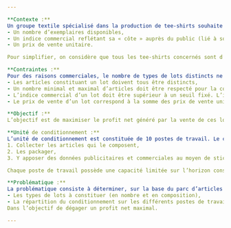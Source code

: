 ```yaml
---

**Contexte :**  
Un groupe textile spécialisé dans la production de tee-shirts souhaite lancer une opération promotionnelle à l’occasion des soldes afin d’écouler ses stocks. L’entreprise dispose d’un parc d’articles (tee-shirts) invendus qu’elle cherche à valoriser en les regroupant par lots. Chaque article est caractérisé par :  
- Un nombre d’exemplaires disponibles,  
- Un indice commercial reflétant sa « côte » auprès du public (lié à son style),  
- Un prix de vente unitaire.  

Pour simplifier, on considère que tous les tee-shirts concernés sont d’une taille unique. Ces articles doivent être regroupés en lots dans une unité de conditionnement avant d’être expédiés par messagerie vers des magasins de détail.  

**Contraintes :**  
Pour des raisons commerciales, le nombre de types de lots distincts ne peut pas dépasser un seuil fixé. Chaque type de lot, pour être éligible, doit satisfaire les contraintes suivantes :  
- Les articles constituant un lot doivent tous être distincts,  
- Un nombre minimal et maximal d’articles doit être respecté pour la constitution d’un lot,  
- L’indice commercial d’un lot doit être supérieur à un seuil fixé. L’indice d’un lot est la somme des indices des articles qui le composent,  
- Le prix de vente d’un lot correspond à la somme des prix de vente unitaires des articles qui le constituent, à laquelle s’ajoute un coût fixe de conditionnement.  

**Objectif :**  
L’objectif est de maximiser le profit net généré par la vente de ces lots. Le profit net de l’opération s’exprime comme la différence entre le prix de vente total sur l’ensemble des lots (potentiellement) vendus (c’est-à-dire les lots de chaque type constitués sur la base du parc d’articles disponibles) et le coût total généré par le conditionnement de ces lots.  

**Unité de conditionnement :**  
L’unité de conditionnement est constituée de 10 postes de travail. Le conditionnement consiste, pour un lot donné, à :  
1. Collecter les articles qui le composent,  
2. Les packager,  
3. Y apposer des données publicitaires et commerciales au moyen de stickers.  

Chaque poste de travail possède une capacité limitée sur l’horizon considéré (une semaine), exprimée en nombre de lots traités pondéré par la taille de ces lots. On peut supposer que la capacité de travail cumulée de l’unité de conditionnement est suffisante pour satisfaire toute campagne commerciale.  

**Problématique :**  
La problématique consiste à déterminer, sur la base du parc d’articles disponibles sur l’horizon considéré :  
- Les types de lots à constituer (en nombre et en composition),  
- La répartition du conditionnement sur les différents postes de travail,  
Dans l’objectif de dégager un profit net maximal.  

---
```

